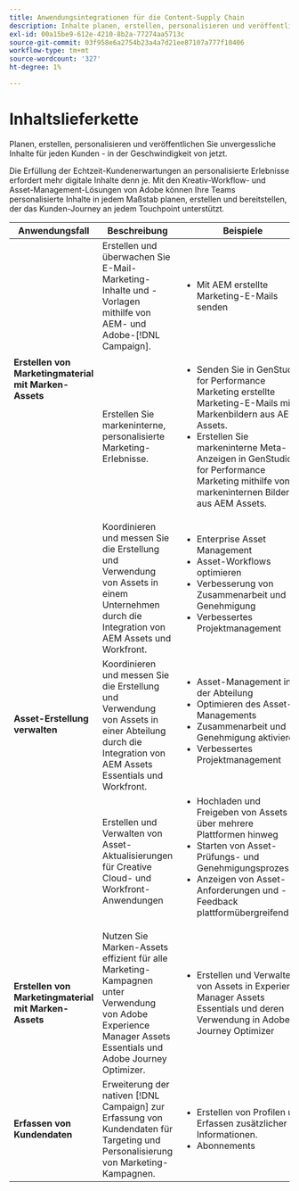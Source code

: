 ```yaml
---
title: Anwendungsintegrationen für die Content-Supply Chain
description: Inhalte planen, erstellen, personalisieren und veröffentlichen.
exl-id: 00a15be9-612e-4210-8b2a-77274aa5713c
source-git-commit: 03f958e6a2754b23a4a7d21ee87107a777f10406
workflow-type: tm+mt
source-wordcount: '327'
ht-degree: 1%

---
```


# Inhaltslieferkette

Planen, erstellen, personalisieren und veröffentlichen Sie unvergessliche Inhalte für jeden Kunden - in der Geschwindigkeit von jetzt.

Die Erfüllung der Echtzeit-Kundenerwartungen an personalisierte Erlebnisse erfordert mehr digitale Inhalte denn je. Mit den Kreativ-Workflow- und Asset-Management-Lösungen von Adobe können Ihre Teams personalisierte Inhalte in jedem Maßstab planen, erstellen und bereitstellen, der das Kunden-Journey an jedem Touchpoint unterstützt.

<table>
 <thead>
    <tr>
      <th>Anwendungsfall</th>
      <th>Beschreibung</th>
      <th>Beispiele</th>
      <th>Anwendungen</th>
    </tr>
  </thead>
  <tbody>
<tr>
  <td rowspan="2"><strong>Erstellen von Marketingmaterial mit Marken-Assets</strong><br/></td>
  <td>Erstellen und überwachen Sie E-Mail-Marketing-Inhalte und -Vorlagen mithilfe von AEM- und Adobe-[!DNL Campaign].</td>
  <td>
    <ul>
      <li>Mit AEM erstellte Marketing-E-Mails senden</li>
    </ul>    
  </td>
  <td><a href="../integrations-between-applications/experience-manager/experience-manager-campaign.md">[!DNL Campaign] und AEM</a></td>
</tr>
<tr>
  <td>Erstellen Sie markeninterne, personalisierte Marketing-Erlebnisse.</td>
  <td>
    <ul>
      <li>Senden Sie in GenStudio for Performance Marketing erstellte Marketing-E-Mails mit Markenbildern aus AEM Assets.</li>
      <li>Erstellen Sie markeninterne Meta-Anzeigen in GenStudio for Performance Marketing mithilfe von markeninternen Bildern aus AEM Assets.</li>
    </ul>    
  </td>
  <td><a href="../integrations-between-applications/experience-manager/experience-manager-genstudio-for-performance-marketing.md">GenStudio for Performance Marketing und AEM</a></td>
</tr>
<tr>
  <td rowspan="3"><strong>Asset-Erstellung verwalten</strong><br/></td>
  <td>Koordinieren und messen Sie die Erstellung und Verwendung von Assets in einem Unternehmen durch die Integration von AEM Assets und Workfront.</td>
  <td>
    <ul style="margin-top: 0;">
      <li>Enterprise Asset Management</li>
      <li>Asset-Workflows optimieren</li>
      <li>Verbesserung von Zusammenarbeit und Genehmigung</li>
      <li>Verbessertes Projektmanagement</li>
    </ul>    
  </td>
  <td><a href="../integrations-between-applications/experience-manager/experience-manager-workfront.md">AEM Assets und Workfront</a></td>
</tr>
<tr>
  <td>Koordinieren und messen Sie die Erstellung und Verwendung von Assets in einer Abteilung durch die Integration von AEM Assets Essentials und Workfront.</td>
  <td>
    <ul style="margin-top: 0;">
      <li>Asset-Management in der Abteilung</li>
      <li>Optimieren des Asset-Managements</li>
      <li>Zusammenarbeit und Genehmigung aktivieren</li>
      <li>Verbessertes Projektmanagement</li>
    </ul>    
  </td>
  <td><a href="../integrations-between-applications/experience-manager/experience-manager-workfront.md">AEM Assets Essentials und Workfront</a></td>
</tr>
<tr>
  <td>Erstellen und Verwalten von Asset-Aktualisierungen für Creative Cloud- und Workfront-Anwendungen</td>
  <td>
    <ul style="margin-top: 0;">
      <li>Hochladen und Freigeben von Assets über mehrere Plattformen hinweg</li>
      <li>Starten von Asset-Prüfungs- und Genehmigungsprozessen</li>
      <li>Anzeigen von Asset-Anforderungen und -Feedback plattformübergreifend</li>
    </ul>    
  </td>
  <td><a href="/help/integrations/integrations-between-applications/workfront/workfront-creative-cloud.md">Creative Cloud und Workfront</a></td>
</tr>
<tr>
  <td><strong>Erstellen von Marketingmaterial mit Marken-Assets</strong><br/></td>
  <td>Nutzen Sie Marken-Assets effizient für alle Marketing-Kampagnen unter Verwendung von Adobe Experience Manager Assets Essentials und Adobe Journey Optimizer.
  </td>
  <td>
    <ul>
      <li>Erstellen und Verwalten von Assets in Experience Manager Assets Essentials und deren Verwendung in Adobe Journey Optimizer</li>
    </ul>
  </td>
  <td><a href="../integrations-between-applications/journey-optimizer/journey-optimizer-experience-manager.md">Journey Optimizer und AEM Asset Essentials</a></td>
</tr>
<tr>
  <td><strong>Erfassen von Kundendaten</strong><br/></td>
  <td>Erweiterung der nativen [!DNL Campaign] zur Erfassung von Kundendaten für Targeting und Personalisierung von Marketing-Kampagnen.
  </td>
  <td>
    <ul>
      <li>Erstellen von Profilen und Erfassen zusätzlicher Informationen. </li>
      <li>Abonnements</li>
    </ul>
  </td>
  <td><a href="../integrations-between-applications/experience-manager/experience-manager-campaign.md">AEM Forms und [!DNL Campaign] Standard</a></td>
</tr>
</tbody>
</table>

